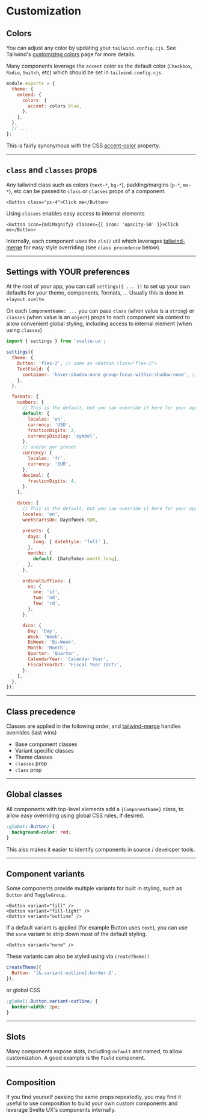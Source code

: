 <script>
  import Button from '$lib/components/Button.svelte';
</script>

# Customization

## Colors

You can adjust any color by updating your `tailwind.config.cjs`. See Tailwind's [customizing colors](https://tailwindcss.com/docs/customizing-colors) page for more details.

Many components leverage the `accent` color as the default color (`Checkbox`, `Radio`, `Switch`, etc) which should be set in `tailwind.config.cjs`.

```js
module.exports = {
  theme: {
    extend: {
      colors: {
        accent: colors.blue,
      },
    },
  },
  // ...
};
```

This is fairly synonymous with the CSS [accent-color](https://developer.mozilla.org/en-US/docs/Web/CSS/accent-color) property.

---

## `class` and `classes` props

Any tailwind class such as colors (`text-*`, `bg-*`), padding/margins (`p-*`, `mx-*`), etc can be passed to `class` or `classes` props of a component.

```svelte
<Button class="px-4">Click me</Button>
```

Using `classes` enables easy access to internal elements

```svelte
<Button icon={mdiMagnify} classes={{ icon: 'opacity-50' }}>Click me</Button>
```

Internally, each component uses the `cls()` util which leverages [tailwind-merge](https://github.com/dcastil/tailwind-merge) for easy style overriding (see `class precedence` below).

---

## Settings with YOUR preferences

At the root of your app, you can call `settings({ ... })` to set up your own defaults for your theme, components, formats, ... Usually this is done in `+layout.svelte`.

On each `ComponentName: ...` you can pass `class` (when value is a `string`) or `classes` (when value is an `object`) props to each component via context to allow convenient global styling, including access to internal element (when using `classes`)

```js
import { settings } from 'svelte-ux';

settings({
  theme: {
    Button: 'flex-2', // same as <Button class="flex-2">
    TextField: {
      container: 'hover:shadow-none group-focus-within:shadow-none', // same as <TextField classes={{ container: '...' }}>
    },
  },

  formats: {
    numbers: {
      // This is the default, but you can override it here for your app globally
      default: {
        locales: 'en',
        currency: 'USD',
        fractionDigits: 2,
        currencyDisplay: 'symbol',
      },
      // and/or per preset
      currency: {
        locales: 'fr',
        currency: 'EUR',
      },
      decimal: {
        fractionDigits: 4,
      },
    },

    dates: {
      // This is the default, but you can override it here for your app
      locales: 'en',
      weekStartsOn: DayOfWeek.SUN,

      presets: {
        days: {
          long: { dateStyle: 'full' },
        },
        months: {
          default: [DateToken.month_long],
        },
      },

      ordinalSuffixes: {
        en: {
          one: 'st',
          two: 'nd',
          few: 'rd',
        },
      },

      dico: {
        Day: 'Day',
        Week: 'Week',
        BiWeek: 'Bi-Week',
        Month: 'Month',
        Quarter: 'Quarter',
        CalendarYear: 'Calendar Year',
        FiscalYearOct: 'Fiscal Year (Oct)',
      },
    },
  },
});
```

---

## Class precedence

Classes are applied in the following order, and [tailwind-merge](https://github.com/dcastil/tailwind-merge) handles overrides (last wins)

- Base component classes
- Variant specific classes
- Theme classes
- `classes` prop
- `class` prop

---

## Global classes

All components with top-level elements add a `{ComponentName}` class, to allow easy overriding using global CSS rules, if desired.

```css
:global(.Button) {
  background-color: red;
}
```

This also makes it easier to identify components in source / developer tools.

---

## Component variants

Some components provide multiple variants for built in styling, such as `Button` and `ToggleGroup`.

```svelte
<Button variant="fill" />
<Button variant="fill-light" />
<Button variant="outline" />
```

If a default variant is applied (for example Button uses `text`), you can use the `none` variant to strip down most of the default styling.

```svelte
<Button variant="none" />
```

These variants can also be styled using via `createTheme()`

```js
createTheme({
  Button: '[&.variant-outline]:border-2',
});
```

or global CSS

```css
:global(.Button.variant-outline) {
  border-width: 2px;
}
```

---

## Slots

Many components expose slots, including `default` and named, to allow customization. A good example is the `Field` component.

---

## Composition

If you find yourself passing the same props repeatedly, you may find it useful to use composition to build your own custom components and leverage Svelte UX's components internally.
